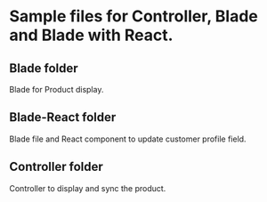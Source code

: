 # Sample files for Controller, Blade and Blade with React.

## Blade folder

Blade for Product display.

## Blade-React folder

Blade file and React component to update customer profile field.

## Controller folder

Controller to display and sync the product.